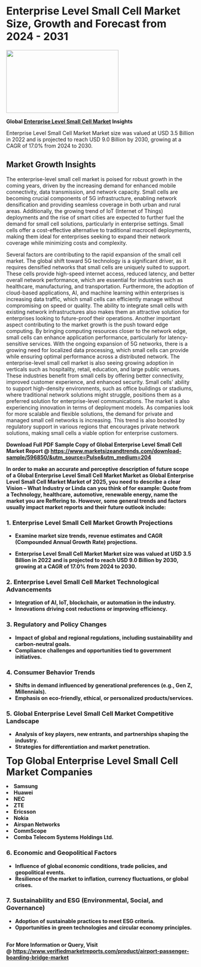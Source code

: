 <H1>Enterprise Level Small Cell Market Size, Growth and Forecast from 2024 - 2031</H1><img class="aligncenter size-medium wp-image-584254" src="https://thirdeyenews.in/wp-content/uploads/2024/09/Global-Market-Research-300x168.jpeg" alt="" width="300" height="168" /><p><strong>Global&nbsp;<a href="https://www.marketsizeandtrends.com/download-sample/596850/&amp;utm_source=Pulse&amp;utm_medium=204">Enterprise Level Small Cell Market</a> Insights</strong></p><p>Enterprise Level Small Cell Market Market size was valued at USD 3.5 Billion in 2022 and is projected to reach USD 9.0 Billion by 2030, growing at a CAGR of 17.0% from 2024 to 2030.</p><p><h2>Market Growth Insights</h2> <p>The enterprise-level small cell market is poised for robust growth in the coming years, driven by the increasing demand for enhanced mobile connectivity, data transmission, and network capacity. Small cells are becoming crucial components of 5G infrastructure, enabling network densification and providing seamless coverage in both urban and rural areas. Additionally, the growing trend of IoT (Internet of Things) deployments and the rise of smart cities are expected to further fuel the demand for small cell solutions, particularly in enterprise settings. Small cells offer a cost-effective alternative to traditional macrocell deployments, making them ideal for enterprises seeking to expand their network coverage while minimizing costs and complexity.</p> <p><strong></strong></p> <p>Several factors are contributing to the rapid expansion of the small cell market. The global shift toward 5G technology is a significant driver, as it requires densified networks that small cells are uniquely suited to support. These cells provide high-speed internet access, reduced latency, and better overall network performance, which are essential for industries such as healthcare, manufacturing, and transportation. Furthermore, the adoption of cloud-based applications, AI, and machine learning within enterprises is increasing data traffic, which small cells can efficiently manage without compromising on speed or quality. The ability to integrate small cells with existing network infrastructures also makes them an attractive solution for enterprises looking to future-proof their operations. Another important aspect contributing to the market growth is the push toward edge computing. By bringing computing resources closer to the network edge, small cells can enhance application performance, particularly for latency-sensitive services. With the ongoing expansion of 5G networks, there is a growing need for localized data processing, which small cells can provide while ensuring optimal performance across a distributed network. The enterprise-level small cell market is also seeing growing adoption in verticals such as hospitality, retail, education, and large public venues. These industries benefit from small cells by offering better connectivity, improved customer experience, and enhanced security. Small cells' ability to support high-density environments, such as office buildings or stadiums, where traditional network solutions might struggle, positions them as a preferred solution for enterprise-level communications. The market is also experiencing innovation in terms of deployment models. As companies look for more scalable and flexible solutions, the demand for private and managed small cell networks is increasing. This trend is also boosted by regulatory support in various regions that encourages private network solutions, making small cells a viable option for enterprise customers. <p><strong></p><p><span class=""><strong>Download Full PDF Sample Copy of Global Enterprise Level Small Cell Market Report</strong> @ <a href="https://www.marketsizeandtrends.com/download-sample/596850/&amp;utm_source=Pulse&amp;utm_medium=204" target="_blank">https://www.marketsizeandtrends.com/download-sample/596850/&amp;utm_source=Pulse&amp;utm_medium=204</a></span></p><p>In order to make an accurate and perceptive description of future scope of a Global&nbsp;Enterprise Level Small Cell Market Market as Global&nbsp;Enterprise Level Small Cell Market Market of 2025, you need to describe a clear Vision &ndash; What Industry or Linda can you think of for example: Quote from a Technology, healthcare, automotive, renewable energy, name the market you are Reffering to. However, some general trends and factors usually impact market reports and their future outlook include:</p><h3>1.&nbsp;<strong>Enterprise Level Small Cell Market Growth Projections</strong></h3><ul><li>Examine market size trends, revenue estimates and CAGR (Compounded Annual Growth Rate) projections.</li><li><p>Enterprise Level Small Cell Market Market size was valued at USD 3.5 Billion in 2022 and is projected to reach USD 9.0 Billion by 2030, growing at a CAGR of 17.0% from 2024 to 2030.</p></li></ul><h3>2.&nbsp;<strong>Enterprise Level Small Cell Market Technological Advancements</strong></h3><ul><li>Integration of AI, IoT, blockchain, or automation in the industry.</li><li>Innovations driving cost reductions or improving efficiency.</li></ul><h3>3.&nbsp;<strong>Regulatory and Policy Changes</strong></h3><ul><li>Impact of global and regional regulations, including sustainability and carbon-neutral goals.</li><li>Compliance challenges and opportunities tied to government initiatives.</li></ul><h3>4.&nbsp;<strong>Consumer Behavior Trends</strong></h3><ul><li>Shifts in demand influenced by generational preferences (e.g., Gen Z, Millennials).</li><li>Emphasis on eco-friendly, ethical, or personalized products/services.</li></ul><h3>5.&nbsp;<strong>Global Enterprise Level Small Cell Market Competitive Landscape</strong></h3><ul><li>Analysis of key players, new entrants, and partnerships shaping the industry.</li><li>Strategies for differentiation and market penetration.</li></ul><p data-pm-slice="1 1 []"><span style="color: inherit; font-family: inherit; font-size: 25px;">Top Global Enterprise Level Small Cell Market Companies</span></p><div class="" data-test-id=""><p><li>Samsung</li><li> Huawei</li><li> NEC</li><li> ZTE</li><li> Ericsson</li><li> Nokia</li><li> Airspan Networks</li><li> CommScope</li><li> Comba Telecom Systems Holdings Ltd.</li></p></div><h3>6.&nbsp;<strong>Economic and Geopolitical Factors</strong></h3><ul><li>Influence of global economic conditions, trade policies, and geopolitical events.</li><li>Resilience of the market to inflation, currency fluctuations, or global crises.</li></ul><h3>7.&nbsp;<strong>Sustainability and ESG (Environmental, Social, and Governance)</strong></h3><ul><li>Adoption of sustainable practices to meet ESG criteria.</li><li>Opportunities in green technologies and circular economy principles.</li></ul><h2><strong style="font-size: 14px;">For More Information or Query, Visit @&nbsp;</strong><a style="background-color: #ffffff; font-size: 14px;" href="https://www.marketsizeandtrends.com/report/enterprise-level-small-cell-market/" target="_blank">https://www.verifiedmarketreports.com/product/airport-passenger-boarding-bridge-market</a></h2>
